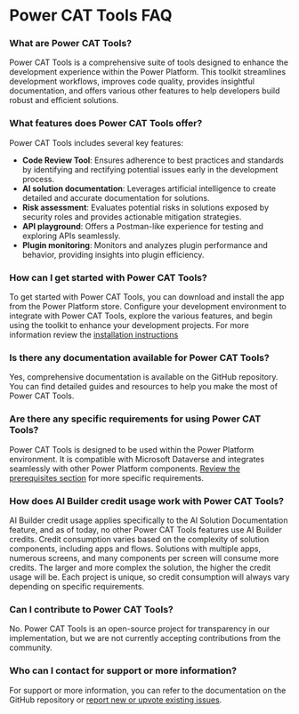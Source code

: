 # Power CAT Tools FAQ

### What are Power CAT Tools?
Power CAT Tools is a comprehensive suite of tools designed to enhance the development experience within the Power Platform. This toolkit streamlines development workflows, improves code quality, provides insightful documentation, and offers various other features to help developers build robust and efficient solutions.
### What features does Power CAT Tools offer?
Power CAT Tools includes several key features:
- **Code Review Tool**: Ensures adherence to best practices and standards by identifying and rectifying potential issues early in the development process.
- **AI solution documentation**: Leverages artificial intelligence to create detailed and accurate documentation for solutions.
- **Risk assessment**: Evaluates potential risks in solutions exposed by security roles and provides actionable mitigation strategies.
- **API playground**: Offers a Postman-like experience for testing and exploring APIs seamlessly.
- **Plugin monitoring**: Monitors and analyzes plugin performance and behavior, providing insights into plugin efficiency.

### How can I get started with Power CAT Tools?
To get started with Power CAT Tools, you can download and install the app from the Power Platform store. Configure your development environment to integrate with Power CAT Tools, explore the various features, and begin using the toolkit to enhance your development projects. For more information review the [installation instructions](./SETUP.md)

### Is there any documentation available for Power CAT Tools?
Yes, comprehensive documentation is available on the GitHub repository. You can find detailed guides and resources to help you make the most of Power CAT Tools.

### Are there any specific requirements for using Power CAT Tools?
Power CAT Tools is designed to be used within the Power Platform environment. It is compatible with Microsoft Dataverse and integrates seamlessly with other Power Platform components. [Review the prerequisites section](./SETUP.md) for more specific requirements.

### How does AI Builder credit usage work with Power CAT Tools?
AI Builder credit usage applies specifically to the AI Solution Documentation feature, and as of today, no other Power CAT Tools features use AI Builder credits. Credit consumption varies based on the complexity of solution components, including apps and flows. Solutions with multiple apps, numerous screens, and many components per screen will consume more credits. The larger and more complex the solution, the higher the credit usage will be. Each project is unique, so credit consumption will always vary depending on specific requirements.

### Can I contribute to Power CAT Tools?
No. Power CAT Tools is an open-source project for transparency in our implementation, but we are not currently accepting contributions from the community.

### Who can I contact for support or more information?
For support or more information, you can refer to the documentation on the GitHub repository or [report new or upvote existing issues](https://github.com/microsoft/Power-CAT-Tools/issues).
